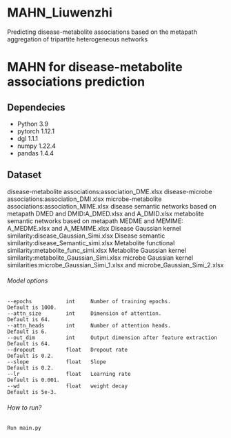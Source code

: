 # MAHN_Liuwenzhi
Predicting disease-metabolite associations based on the metapath aggregation of tripartite heterogeneous networks
# MAHN for disease-metabolite associations prediction

## Dependecies
- Python 3.9
- pytorch 1.12.1
- dgl 1.1.1
- numpy 1.22.4
- pandas 1.4.4

## Dataset
disease-metabolite associations:association_DME.xlsx
disease-microbe associations:association_DMI.xlsx
microbe-metabolite associations:association_MIME.xlsx
disease semantic networks based on metapath DMED and DMID:A_DMED.xlsx and A_DMID.xlsx
metabolite semantic networks based on metapath MEDME and MEMIME: A_MEDME.xlsx and A_MEMIME.xlsx 
Disease Gaussian kernel similarity:disease_Gaussian_Simi.xlsx
Disease semantic similarity:disease_Semantic_simi.xlsx
Metabolite functional similarity:metabolite_func_simi.xlsx
Metabolite Gaussian kernel similarity:metabolite_Gaussian_Simi.xlsx
microbe Gaussian kernel similarities:microbe_Gaussian_Simi_1.xlsx and microbe_Gaussian_Simi_2.xlsx 

###### Model options
```
--epochs           int     Number of training epochs.                 Default is 1000.
--attn_size        int     Dimension of attention.                    Default is 64.
--attn_heads       int     Number of attention heads.                 Default is 6.
--out_dim          int     Output dimension after feature extraction  Default is 64.
--dropout          float   Dropout rate                               Default is 0.2.
--slope            float   Slope                                      Default is 0.2.
--lr               float   Learning rate                              Default is 0.001.
--wd               float   weight decay                               Default is 5e-3.

```

###### How to run?
```
Run main.py

```
